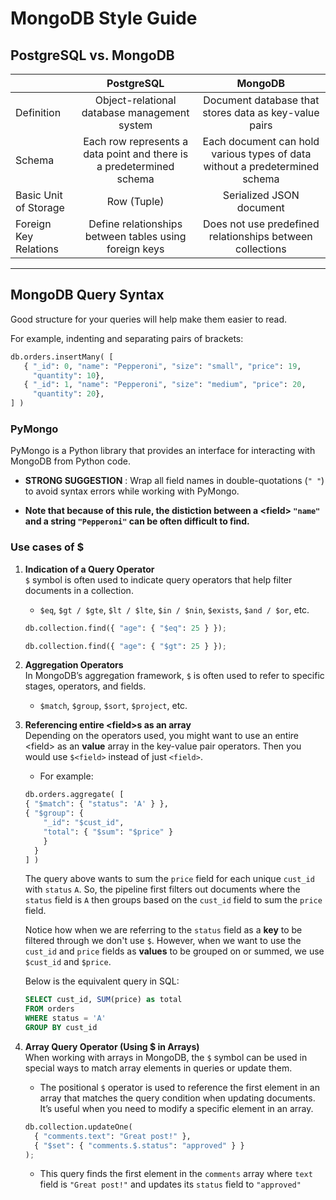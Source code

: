 # MongoDB Style Guide

## PostgreSQL vs. MongoDB

|| PostgreSQL               | MongoDB |
|:-| :----------------: | :------: |
| Definition | Object-relational database management system | Document database that stores data as key-value pairs |
|Schema| Each row represents a data point and there is a predetermined schema|  Each document can hold various types of data without a predetermined schema |
|Basic Unit of Storage| Row (Tuple)     | Serialized JSON document |
|Foreign Key Relations| Define relationships between tables using foreign keys  |  Does not use predefined relationships between collections |

---

## MongoDB Query Syntax

Good structure for your queries will help make them easier to read.

For example, indenting and separating pairs of brackets:
```python
db.orders.insertMany( [
   { "_id": 0, "name": "Pepperoni", "size": "small", "price": 19,
     "quantity": 10},
   { "_id": 1, "name": "Pepperoni", "size": "medium", "price": 20,
     "quantity": 20},
] )
```

### PyMongo
PyMongo is a Python library that provides an interface for interacting with MongoDB from Python code.

* **STRONG SUGGESTION** : Wrap all field names in double-quotations (`" "`) to avoid syntax errors while working with PyMongo.

* **Note that because of this rule, the distiction between a \<field\> `"name"` and a string `"Pepperoni"` can be often difficult to find.**

### Use cases of $

1. **Indication of a Query Operator** \
`$` symbol is often used to indicate query operators that help filter documents in a collection.
    * `$eq`, `$gt / $gte`, `$lt / $lte`, `$in / $nin`, `$exists`, `$and / $or`, etc.
    ```python
    db.collection.find({ "age": { "$eq": 25 } });
    ```
    ```python
    db.collection.find({ "age": { "$gt": 25 } });
    ```

2. **Aggregation Operators** \
In MongoDB’s aggregation framework, `$` is often used to refer to specific stages, operators, and fields.
    * `$match`, `$group`, `$sort`, `$project`, etc.

3. **Referencing entire \<field\>s as an array** \
Depending on the operators used, you might want to use an entire \<field\> as an **value** array in the key-value pair operators. Then you would use `$<field>` instead of just `<field>`.
    * For example:

    ```python
    db.orders.aggregate( [
    { "$match": { "status": 'A' } },
    { "$group": {
        "_id": "$cust_id",
        "total": { "$sum": "$price" }
        }
      }
    ] )
    ```
    The query above wants to sum the `price` field for each unique `cust_id` with `status` `A`. So, the pipeline first filters out documents where the `status` field is `A` then groups based on the `cust_id` field to sum the `price` field.

    Notice how when we are referring to the `status` field as a **key** to be filtered through we don't use `$`. However, when we want to use the `cust_id` and `price` fields as **values** to be grouped on or summed, we use `$cust_id` and `$price`.

    Below is the equivalent query in SQL:
    ```sql
    SELECT cust_id, SUM(price) as total
    FROM orders
    WHERE status = 'A'
    GROUP BY cust_id
    ```

4. **Array Query Operator (Using \$ in Arrays)** \
When working with arrays in MongoDB, the `$` symbol can be used in special ways to match array elements in queries or update them.
    * The positional `$` operator is used to reference the first element in an array that matches the query condition when updating documents. It’s useful when you need to modify a specific element in an array.
    ```python
    db.collection.updateOne(
      { "comments.text": "Great post!" },
      { "$set": { "comments.$.status": "approved" } }
    );
    ```
    * This query finds the first element in the `comments` array where `text` field is `"Great post!"` and updates its `status` field to `"approved"`